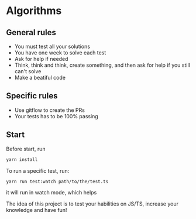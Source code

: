 # Algorithms

## General rules

- You must test all your solutions
- You have one week to solve each test
- Ask for help if needed
- Think, think and think, create something, and then ask for help if you still can't solve
- Make a beatiful code

## Specific rules
- Use gitflow to create the PRs
- Your tests has to be 100% passing

## Start

Before start, run
```sh
yarn install
```

To run a specific test, run:
```sh
yarn run test:watch path/to/the/test.ts
```
it will run in watch mode, which helps

The idea of this project is to test your habilities on JS/TS, increase your knowledge and have fun!